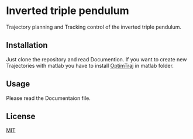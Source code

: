 # Inverted triple pendulum

Trajectory planning and Tracking control of the inverted triple pendulum.

## Installation
Just clone the repository and read Documention.
If you want to create new Trajectories with matlab you have to install [OptimTraj](https://github.com/MatthewPeterKelly/OptimTraj) in matlab folder.

## Usage

Please read the Documentaion file.


## License
[MIT](https://choosealicense.com/licenses/mit/)
